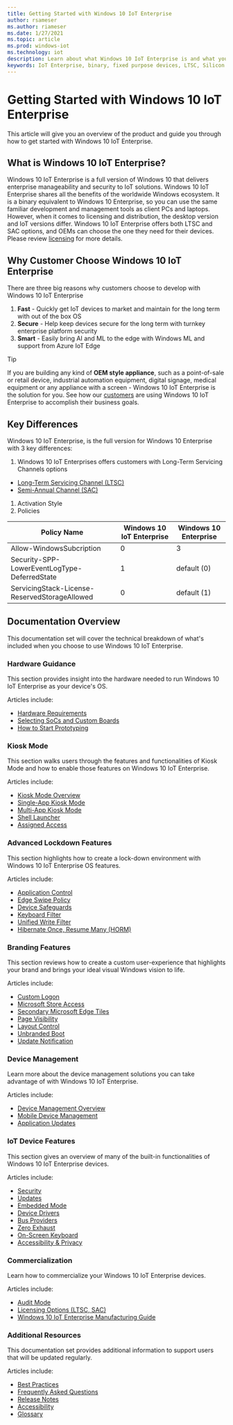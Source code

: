 ```yaml
---
title: Getting Started with Windows 10 IoT Enterprise
author: rsameser
ms.author: riameser
ms.date: 1/27/2021
ms.topic: article
ms.prod: windows-iot
ms.technology: iot
description: Learn about what Windows 10 IoT Enterprise is and what you can do with it.
keywords: IoT Enterprise, binary, fixed purpose devices, LTSC, Silicon
---
```


# Getting Started with Windows 10 IoT Enterprise
This article will give you an overview of the product and guide you through how to get started with Windows 10 IoT Enterprise.

## What is Windows 10 IoT Enterprise?
Windows 10 IoT Enterprise is a full version of Windows 10 that delivers enterprise manageability and security to IoT solutions. Windows 10 IoT Enterprise shares all the benefits of the worldwide Windows ecosystem. It is a binary equivalent to Windows 10 Enterprise, so you can use the same familiar development and management tools as client PCs and laptops. However, when it comes to licensing and distribution, the desktop version and IoT versions differ. Windows 10 IoT Enterprise offers both LTSC and SAC options, and OEMs can choose the one they need for their devices. Please review [licensing](./Commercialization/Licensing.md) for more details.


## Why Customer Choose Windows 10 IoT Enterprise
There are three big reasons why customers choose to develop with Windows 10 IoT Enterprise

1. **Fast** - Quickly get IoT devices to market and maintain for the long term with out of the box OS
2. **Secure** - Help keep devices secure for the long term with turnkey enterprise platform security
3. **Smart** - Easily bring AI and ML to the edge with Windows ML and support from Azure IoT Edge

> [!TIP]
>
> If you are building any kind of **OEM style appliance**, such as a point-of-sale or retail device, industrial automation equipment, digital signage, medical equipment or any appliance with a screen - Windows 10 IoT Enterprise is the solution for you. See how our [customers](https://www.microsoft.com/WindowsForBusiness/windows-iot) are using Windows 10 IoT Enterprise to accomplish their business goals.


## Key Differences
Windows 10 IoT Enterprise, is the full version for Windows 10 Enterprise with 3 key differences:
1. Windows 10 IoT Enterprises offers customers with Long-Term Servicing Channels options
  * [Long-Term Servicing Channel (LTSC)](https://docs.microsoft.com/windows/whats-new/ltsc/)
  * [Semi-Annual Channel (SAC)](./Commercialization/Licensing.md)
1. Activation Style
1. Policies

| Policy Name | Windows 10 IoT Enterprise | Windows 10 Enterprise |
|-----|-----|-----|
|Allow-WindowsSubcription|0|3|
|Security-SPP-LowerEventLogType-DeferredState|1|default (0)|
|ServicingStack-License-ReservedStorageAllowed|0|default (1)|


## Documentation Overview
This documentation set will cover the technical breakdown of what's included when you choose to use Windows 10 IoT Enterprise.


### Hardware Guidance
This section provides insight into the hardware needed to run Windows 10 IoT Enterprise as your device's OS.

Articles include:
* [Hardware Requirements](./Hardware-Guidance/Hardware_Requirements.md)
* [Selecting SoCs and Custom Boards](./Hardware-Guidance/SoCs.md)
* [How to Start Prototyping](./Hardware-Guidance/Prototype.md)  


### Kiosk Mode
This section walks users through the features and functionalities of Kiosk Mode and how to enable those features on Windows 10 IoT Enterprise.

Articles include:
* [Kiosk Mode Overview](./Kiosk-Mode/Kiosk-Mode.md)
* [Single-App Kiosk Mode](./Kiosk-Mode/Single-App-Kiosk.md)
* [Multi-App Kiosk Mode](./Kiosk-Mode/Multi-App-Kiosk.md)
* [Shell Launcher](./Kiosk-Mode/Shell-Launcher.md)
* [Assigned Access](./Kiosk-Mode/Assigned-Access.md)


### Advanced Lockdown Features
This section highlights how to create a lock-down environment with Windows 10 IoT Enterprise OS features.

Articles include:
* [Application Control](./Advanced-Lockdown-Features/Application-Control.md)
* [Edge Swipe Policy](./Advanced-Lockdown-Features/Edge-Swipe-Policy.md)
* [Device Safeguards](./Advanced-Lockdown-Features/Device-Safeguards.md)
* [Keyboard Filter](./Advanced-Lockdown-Features/Keyboard-Filter.md)
* [Unified Write Filter](./Advanced-Lockdown-Features/Unified-Write-Filter.md)
* [Hibernate Once, Resume Many (HORM)](./Advanced-Lockdown-Features/HORM.md)


### Branding Features
This section reviews how to create a custom user-experience that highlights your brand and brings your ideal visual Windows vision to life.

Articles include:
* [Custom Logon](./Branding-Features/Custom-Logon.md)
* [Microsoft Store Access](./Branding-Features/Microsoft-Store-Access.md)
* [Secondary Microsoft Edge Tiles](./Branding-Features/Edge-Tiles.md)
* [Page Visibility](./Branding-Features/Page-Visibility.md)
* [Layout Control](./Branding-Features/Layout-Control.md)
* [Unbranded Boot](./Branding-Features/Unbranded-Boot.md)
* [Update Notification](./Branding-Features/Update-Notification.md)


### Device Management
Learn more about the device management solutions you can take advantage of with Windows 10 IoT Enterprise.

Articles include:
* [Device Management Overview](./Device-Management/Device-Management-Overview.md)
* [Mobile Device Management](./Device-Management/Mobile-Device-Management.md)
* [Application Updates](Device-Management/App-Updates.md)


### IoT Device Features
This section gives an overview of many of the built-in functionalities of Windows 10 IoT Enterprise devices.

Articles include:
* [Security](./OS-Features/Security.md)
* [Updates](./OS-Features/Updates.md)
* [Embedded Mode](./OS-Features/Embedded-Mode.md)
* [Device Drivers](./OS-Features/Device-Drivers.md)
* [Bus Providers](./OS-Features/Bus-Providers.md)
* [Zero Exhaust](./OS-Features/Zero-Exhaust.md)
* [On-Screen Keyboard](./OS-Features/On-Screen-Keyboard.md)
* [Accessibility & Privacy](./OS-Features/Accessibility-Privacy.md)


### Commercialization
Learn how to commercialize your Windows 10 IoT Enterprise devices.

Articles include:
* [Audit Mode](./Commercialization/Audit-Mode.md)
* [Licensing Options (LTSC, SAC)](./Commercialization/Licensing.md)
* [Windows 10 IoT Enterprise Manufacturing Guide](https://docs.microsoft.com/windows-hardware/manufacture/desktop/iot-ent-overview)


### Additional Resources
This documentation set provides additional information to support users that will be updated regularly.

Articles include:
* [Best Practices](./Best_Practices.md)
* [Frequently Asked Questions](./FAQ.md)
* [Release Notes](./Release_Notes.md)
* [Accessibility](./Accessibility.md)
* [Glossary](./Glossary.md)
